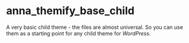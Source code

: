 # anna_themify_base_child

A very basic child theme - the files are almost universal. So you can use them as a starting point for any child theme for *WordPress*.

